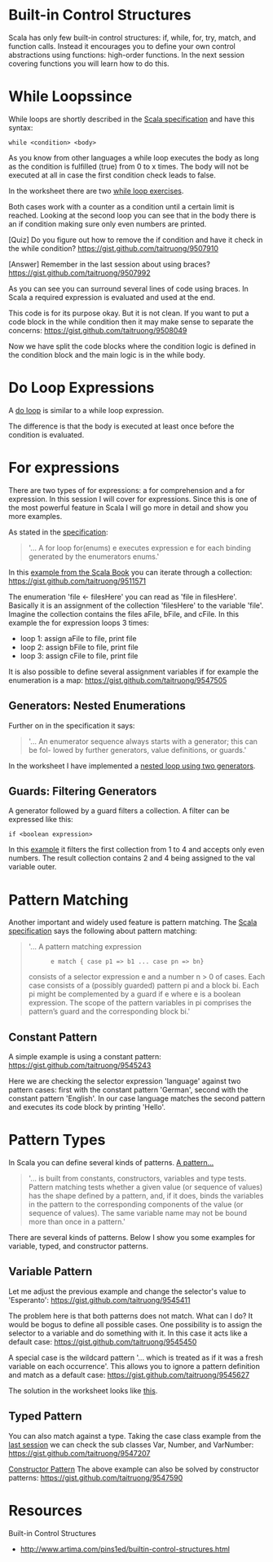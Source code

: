 Built-in Control Structures
======================
Scala has only few built-in control structures: if, while, for, try, match, and function calls.
Instead it encourages you to define your own control abstractions using functions: high-order functions.
In the next session covering functions you will learn how to do this.

# While Loopssince
While loops are shortly described in the [Scala specification](http://www.scala-lang.org/docu/files/ScalaReference.pdf#page=96) and have this syntax:
```
while <condition> <body>
```

As you know from other languages a while loop executes the body as long as the condition is fulfilled (true) from 0 to x times. The body will not be executed at all in case the first condition check leads to false.

In the worksheet there are two [while loop exercises](./solution/ControlStructures01WhileLoop.sc#L22:L45).

Both cases work with a counter as a condition until a certain limit is reached. Looking at the second loop you can see that in the body there is an if condition making sure only even numbers are printed.

[Quiz] Do you figure out how to remove the if condition and have it check in the while condition?
https://gist.github.com/taitruong/9507910

[Answer] Remember in the last session about using braces?
https://gist.github.com/taitruong/9507992

As you can see you can surround several lines of code using braces. In Scala a required expression is evaluated and used at the end.

This code is for its purpose okay. But it is not clean. If you want to put a code block in the while condition then it may make sense to separate the concerns:
https://gist.github.com/taitruong/9508049

Now we have split the code blocks where the condition logic is defined in the condition block and the main logic is in the while body.

# Do Loop Expressions
A [do loop](./solution/ControlStructures01WhileLoop.sc#L46:L999) is similar to a while loop expression.

The difference is that the body is executed at least once before the condition is evaluated.

# For expressions
There are two types of for expressions: a for comprehension and a for expression. In this session I will cover for expressions. Since this is one of the most powerful feature in Scala I will go more in detail and show you more examples.

As stated in the [specification](http://www.scala-lang.org/docu/files/ScalaReference.pdf#page=97):
> '... A for loop for(enums) e executes expression e for each binding generated by the enumerators enums.'

In this [example from the Scala Book](http://www.artima.com/pins1ed/builtin-control-structures.html#lst:listing-file-names) you can iterate through a collection:
https://gist.github.com/taitruong/9511571

The enumeration 'file <- filesHere' you can read as 'file in filesHere'. Basically it is an assignment of the collection 'filesHere' to the variable 'file'. Imagine the collection contains the files aFile, bFile, and cFile. In this example the for expression loops 3 times:
- loop 1: assign aFile to file, print file
- loop 2: assign bFile to file, print file
- loop 3: assign cFile to file, print file

It is also possible to define several assignment variables if for example the enumeration is a map:
https://gist.github.com/taitruong/9547505

## Generators: Nested Enumerations
Further on in the specification it says:
> '... An enumerator sequence always starts with a generator; this can be fol-
lowed by further generators, value definitions, or guards.'

In the worksheet I have implemented a [nested loop using two generators](./solution/ControlStructures02ForExpressions.sc#L64:L78).

## Guards: Filtering Generators
A generator followed by a guard filters a collection. A filter can be expressed like this:
```
if <boolean expression>
```

In this [example](./solution/ControlStructures02ForExpressions.sc#L88:L98) it filters the first collection from 1 to 4 and accepts only even numbers. The result collection contains 2 and 4 being assigned to the val variable outer.

# Pattern Matching
Another important and widely used feature is pattern matching. The [Scala specification](http://www.scala-lang.org/docu/files/ScalaReference.pdf#page=130) says the following about pattern matching:
>'... A pattern matching expression
>
>           e match { case p1 => b1 ... case pn => bn}
>
> consists of a selector expression e and a number n > 0 of cases. Each case consists of a (possibly guarded) pattern pi and a block bi. Each pi might be complemented by a guard if e where e is a boolean expression. The scope of the pattern variables in pi comprises the pattern’s guard and the corresponding block bi.'

## Constant Pattern
A simple example is using a constant pattern:
https://gist.github.com/taitruong/9545243

Here we are checking the selector expression 'language' against two pattern cases: first with the constant pattern 'German', second with the constant pattern 'English'. In our case language matches the second pattern and executes its code block by printing 'Hello'.

# Pattern Types
In Scala you can define several kinds of patterns. [A pattern...](http://www.scala-lang.org/docu/files/ScalaReference.pdf#page=121)
> '... is built from constants, constructors, variables and type tests. Pattern matching tests whether a given value (or sequence of values) has the shape defined by a pattern, and, if it does, binds the variables in the pattern to the corresponding components of the value (or sequence of values). The same variable name may not be bound more than once in a pattern.'

There are several kinds of patterns. Below I show you some examples for variable, typed, and constructor patterns.

## Variable Pattern
Let me adjust the previous example and change the selector's value to 'Esperanto':
https://gist.github.com/taitruong/9545411

The problem here is that both patterns does not match. What can I do? It would be bogus to define all possible cases. One possibility is to assign the selector to a variable and do something with it. In this case it acts like a default case:
https://gist.github.com/taitruong/9545450

A special case is the wildcard pattern '... which is treated as if it was a fresh variable on each occurrence'. This allows you to ignore a pattern definition and match as a default case:
https://gist.github.com/taitruong/9545627

The solution in the worksheet looks like [this](./solution/ControlStructures03PatternMatching.sc#L19:L999).

## Typed Pattern
You can also match against a type. Taking the case class example from the [last session](../../day01session01/first_steps/solution/FirstSteps03Classes.sc) we can check the sub classes Var, Number, and VarNumber:
https://gist.github.com/taitruong/9547207

<u>Constructor Pattern</u>
The above example can also be solved by constructor patterns:
https://gist.github.com/taitruong/9547590

# Resources

Built-in Control Structures
- http://www.artima.com/pins1ed/builtin-control-structures.html
